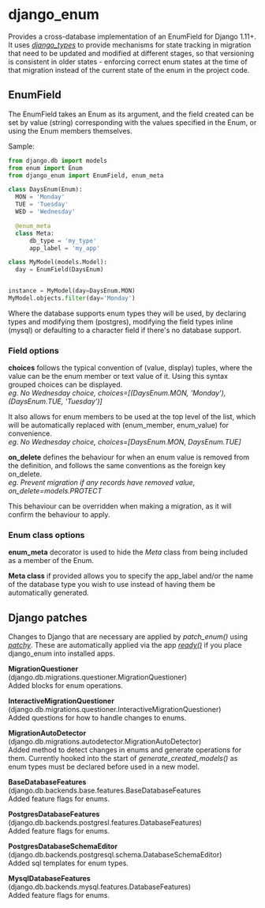 # django_enum

Provides a cross-database implementation of an EnumField for Django 1.11+.  
It uses [_django_types_](../django_types/) to provide mechanisms for state tracking in migration that need to be updated and modified at different stages, so that versioning is consistent in older states - enforcing correct enum states at the time of that migration instead of the current state of the enum in the project code.


## EnumField

The EnumField takes an Enum as its argument, and the field created can be set by value (string) corresponding with the values specified in the Enum, or using the Enum members themselves.

Sample:
```python
from django.db import models
from enum import Enum
from django_enum import EnumField, enum_meta

class DaysEnum(Enum):
  MON = 'Monday'
  TUE = 'Tuesday'
  WED = 'Wednesday'

  @enum_meta
  class Meta:
      db_type = 'my_type'
      app_label = 'my_app'

class MyModel(models.Model):
  day = EnumField(DaysEnum)


instance = MyModel(day=DaysEnum.MON)
MyModel.objects.filter(day='Monday')

```

Where the database supports enum types they will be used, by declaring types and modifying them (postgres), modifying the field types inline (mysql) or defaulting to a character field if there's no database support.

### Field options

**choices** follows the typical convention of (value, display) tuples, where the value can be the enum member or text value of it. Using this syntax grouped choices can be displayed.  
_eg. No Wednesday choice, choices=[(DaysEnum.MON, 'Monday'), (DaysEnum.TUE, 'Tuesday')]_

It also allows for enum members to be used at the top level of the list, which will be automatically replaced with (enum_member, enum_value) for convenience.  
_eg. No Wednesday choice, choices=[DaysEnum.MON, DaysEnum.TUE]_

**on_delete** defines the behaviour for when an enum value is removed from the definition, and follows the same conventions as the foreign key on_delete.  
_eg. Prevent migration if any records have removed value, on_delete=models.PROTECT_

This behaviour can be overridden when making a migration, as it will confirm the behaviour to apply.

### Enum class options

**enum_meta** decorator is used to hide the _Meta_ class from being included as a member of the Enum.

**Meta class** if provided allows you to specify the app_label and/or the name of the database type you wish to use instead of having them be automatically generated.


## Django patches

Changes to Django that are necessary are applied by _patch_enum()_ using [_patchy_](../patchy/).
These are automatically applied via the app [_ready()_](apps.py) if you place django_enum into installed apps.

**MigrationQuestioner** (django.db.migrations.questioner.MigrationQuestioner)  
Added blocks for enum operations.

**InteractiveMigrationQuestioner** (django.db.migrations.questioner.InteractiveMigrationQuestioner)  
Added questions for how to handle changes to enums.

**MigrationAutoDetector** (django.db.migrations.autodetector.MigrationAutoDetector)  
Added method to detect changes in enums and generate operations for them.
Currently hooked into the start of _generate_created_models()_ as enum types must be declared before used in a new model.

**BaseDatabaseFeatures** (django.db.backends.base.features.BaseDatabaseFeatures  
Added feature flags for enums.

**PostgresDatabaseFeatures** (django.db.backends.postgresl.features.DatabaseFeatures)  
Added feature flags for enums.

**PostgresDatabaseSchemaEditor** (django.db.backends.postgresql.schema.DatabaseSchemaEditor)  
Added sql templates for enum types.

**MysqlDatabaseFeatures** (django.db.backends.mysql.features.DatabaseFeatures)  
Added feature flags for enums.
